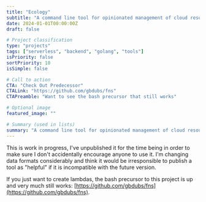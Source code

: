 ```yaml
---
title: "Ecology"
subtitle: "A command line tool for opinionated management of cloud resources"
date: 2024-01-01T00:00:00Z
draft: false

# Project classification
type: "projects"
tags: ["serverless", "backend", "golang", "tools"]
isPriority: false
sortPriority: 10
isSimple: false

# Call to action
CTA: "Check Out Predecessor"
CTALink: "https://github.com/gbdubs/fns"
CTAPreamble: "Want to see the bash precursor that still works"

# Optional image
featured_image: ""

# Summary (used in lists)
summary: "A command line tool for opinionated management of cloud resources"
---
```


This is work in progress, I've unpublished it for the time being in order to make sure I don't accidentally encourage anyone to use it. I'm changing data formats considerably and think it would be irresponsible to publish a tool as "helpful" if it is incompatible with the future version.

If you just want to create lambdas, the bash precursor to this project is up and very much still works: [https://github.com/gbdubs/fns](https://github.com/gbdubs/fns).